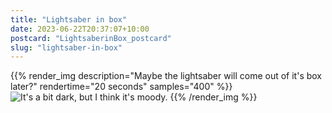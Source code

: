 ```yaml
---
title: "Lightsaber in box"
date: 2023-06-22T20:37:07+10:00
postcard: "LightsaberinBox_postcard"
slug: "lightsaber-in-box"
---
```


{{% render_img
  description="Maybe the lightsaber will come out of it's box later?"
  rendertime="20 seconds"
  samples="400"
%}}
![It's a bit dark, but I think it's moody.](img/LightsaberInABox.png)
{{% /render_img %}}